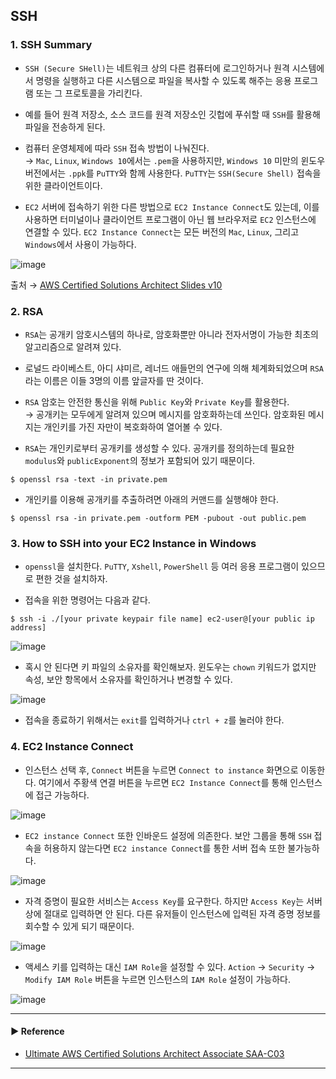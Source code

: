## SSH
### 1. SSH Summary
- `SSH (Secure SHell)`는 네트워크 상의 다른 컴퓨터에 로그인하거나 원격 시스템에서 명령을 실행하고 다른 시스템으로 파일을 복사할 수 있도록 해주는 응용 프로그램 또는 그 프로토콜을 가리킨다.
- 예를 들어 원격 저장소, 소스 코드를 원격 저장소인 깃헙에 푸쉬할 때 `SSH`를 활용해 파일을 전송하게 된다.

- 컴퓨터 운영체제에 따라 `SSH` 접속 방법이 나눠진다.  
→ `Mac`, `Linux`, `Windows 10`에서는 `.pem`을 사용하지만, `Windows 10` 미만의 윈도우 버전에서는 `.ppk`를 `PuTTY`와 함께 사용한다. `PuTTY`는 `SSH(Secure Shell)` 접속을 위한 클라이언트이다.

- `EC2` 서버에 접속하기 위한 다른 방법으로 `EC2 Instance Connect`도 있는데, 이를 사용하면 터미널이나 클라이언트 프로그램이 아닌 웹 브라우저로 `EC2` 인스턴스에 연결할 수 있다. `EC2 Instance Connect`는 모든 버전의 `Mac`, `Linux`, 그리고 `Windows`에서 사용이 가능하다.

![image](https://user-images.githubusercontent.com/97398071/231314770-6745238d-b5ab-41a7-bf51-5d607a730923.png)

출처 → [AWS Certified Solutions Architect Slides v10](https://courses.datacumulus.com/downloads/certified-solutions-architect-pn9/)

### 2. RSA
- `RSA`는 공개키 암호시스템의 하나로, 암호화뿐만 아니라 전자서명이 가능한 최초의 알고리즘으로 알려져 있다.
- 로널드 라이베스트, 아디 샤미르, 레너드 애들먼의 연구에 의해 체계화되었으며 `RSA`라는 이름은 이들 3명의 이름 앞글자를 딴 것이다.

- `RSA` 암호는 안전한 통신을 위해 `Public Key`와 `Private Key`를 활용한다.  
→ 공개키는 모두에게 알려져 있으며 메시지를 암호화하는데 쓰인다. 암호화된 메시지는 개인키를 가진 자만이 복호화하여 열어볼 수 있다.

- `RSA`는 개인키로부터 공개키를 생성할 수 있다. 공개키를 정의하는데 필요한 `modulus`와 `publicExponent`의 정보가 포함되어 있기 때문이다.
~~~ shell script
$ openssl rsa -text -in private.pem
~~~

- 개인키를 이용해 공개키를 추출하려면 아래의 커맨드를 실행해야 한다.
~~~ shell script
$ openssl rsa -in private.pem -outform PEM -pubout -out public.pem
~~~

### 3. How to SSH into your EC2 Instance in Windows
- `openssl`을 설치한다. `PuTTY`, `Xshell`, `PowerShell` 등 여러 응용 프로그램이 있으므로 편한 것을 설치하자.

- 접속을 위한 명령어는 다음과 같다.
~~~ shell script
$ ssh -i ./[your private keypair file name] ec2-user@[your public ip address] 
~~~

![image](https://user-images.githubusercontent.com/97398071/231524143-3f6cc140-5fc6-4afc-867b-97c4765560ef.png)

- 혹시 안 된다면 키 파일의 소유자를 확인해보자. 윈도우는 `chown` 키워드가 없지만 속성, 보안 항목에서 소유자를 확인하거나 변경할 수 있다.

![image](https://user-images.githubusercontent.com/97398071/231525116-7ab55f5b-9b71-4a66-a941-2669e8855889.png)

- 접속을 종료하기 위해서는 `exit`를 입력하거나 `ctrl + z`를 눌러야 한다.

### 4. EC2 Instance Connect
- 인스턴스 선택 후, `Connect` 버튼을 누르면 `Connect to instance` 화면으로 이동한다. 여기에서 주황색 연결 버튼을 누르면 `EC2 Instance Connect`를 통해 인스턴스에 접근 가능하다.

![image](https://user-images.githubusercontent.com/97398071/231527229-b025fc05-e9aa-413c-a640-3b608c55bd61.png)

- `EC2 instance Connect` 또한 인바운드 설정에 의존한다. 보안 그룹을 통해 `SSH` 접속을 허용하지 않는다면 `EC2 instance Connect`를 통한 서버 접속 또한 불가능하다.

![image](https://user-images.githubusercontent.com/97398071/231528323-a592ca66-0ac0-44b2-a6da-a5e1a38e193b.png)

- 자격 증명이 필요한 서비스는 `Access Key`를 요구한다. 하지만 `Access Key`는 서버상에 절대로 입력하면 안 된다. 다른 유저들이 인스턴스에 입력된 자격 증명 정보를 회수할 수 있게 되기 때문이다.

![image](https://user-images.githubusercontent.com/97398071/231529746-04a8aba5-cd7c-450c-bcc6-302b07112133.png)

- 액세스 키를 입력하는 대신 `IAM Role`을 설정할 수 있다. `Action` → `Security` → `Modify IAM Role` 버튼을 누르면 인스턴스의 `IAM Role` 설정이 가능하다.

![image](https://user-images.githubusercontent.com/97398071/231530277-4354140e-cb7e-48a1-b0a6-420e9328e90c.png)

---
#### ▶ Reference
- [Ultimate AWS Certified Solutions Architect Associate SAA-C03](https://www.udemy.com/course/aws-certified-solutions-architect-associate-saa-c03/)
---